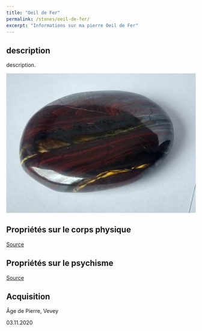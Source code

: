 ```yaml
---
title: "Oeil de Fer"
permalink: /stones/oeil-de-fer/
excerpt: "Informations sur ma pierre Oeil de Fer"
---
```


## description
description.

![Oeil de Fer](/images/stones/OeilDeFer_AgedePierre_20201103.jpg "Oeil de Fer")

## Propriétés sur le corps physique


[Source](https://)


## Propriétés sur le psychisme


[Source](https://)

## Acquisition
Âge de Pierre, Vevey

03.11.2020
